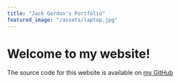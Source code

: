 ```yaml
---
title: "Jack Gordon's Portfolio"
featured_image: "/assets/laptop.jpg"
---
```


# Welcome to my website!
The source code for this website is available on [my GitHub](https://github.com/bmxguy100/appjackstudio.com)

